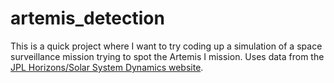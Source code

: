 # artemis_detection

This is a quick project where I want to try coding up a simulation of a space surveillance mission trying to spot the Artemis I mission. Uses data from the [JPL Horizons/Solar System Dynamics website](https://ssd.jpl.nasa.gov/horizons/).
